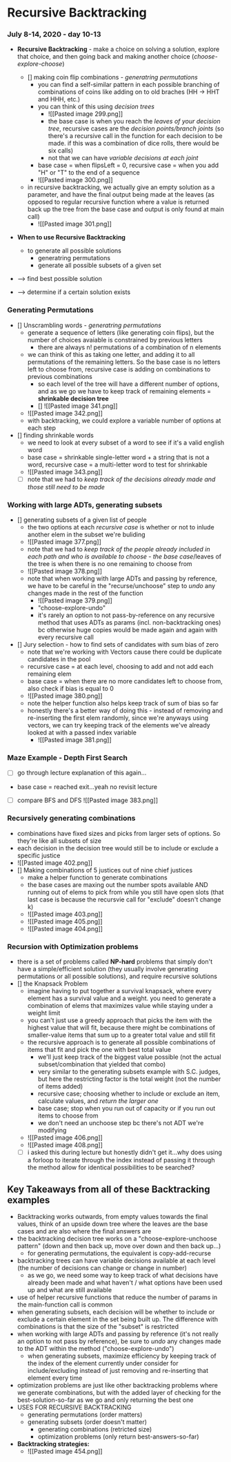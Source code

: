 # Recursive Backtracking
### July 8-14, 2020 - day 10-13

- **Recursive Backtracking** - make a choice on solving a solution, explore that choice, and then going back and making another choice (*choose-explore-choose*)
	- [] making coin flip combinations - *generatring permutations*
		- you can find a self-similar pattern in each possible branching of combinations of coins like adding on to old braches (HH -> HHT and HHH, etc.)
		- you can think of this using *decision trees*
			- ![[Pasted image 299.png]] 
			- the base case is when you reach the *leaves of your decision tree*, recursive cases are the *decision points/branch joints* (so there's a recursive call in the function for each decision to be made. if this was a combination of dice rolls, there would be six calls)
			- not that we can have *variable decisions at each joint*
		- base case = when flipsLeft = 0, recursive case = when you add "H" or "T" to the end of a sequence
		- ![[Pasted image 300.png]] 
	- in recursive backtracking, we actually give an empty solution as a parameter, and have the final output being made at the leaves (as opposed to regular recursive function where a value is returned back up the tree from the base case and output is only found at main call)
		- ![[Pasted image 301.png]]
		
- **When to use Recursive Backtracking**
	- to generate all possible solutions 	
		- generatring permutations
		- generate all possible subsets of a given set
- --> find best possible solution
- --> determine if a certain solution exists

### Generating Permutations
- [] Unscrambling words - *generatring permutations*
	- generate a sequence of letters (like generating coin flips), but the number of choices avaiable is constrained by previous letters
		- there are always n! permutations of a combination of n elements
	- we can think of this as taking one letter, and adding it to all permutations of the remaining letters. So the base case is no letters left to choose from, recursive case is adding on combinations to previous combinations
		- so each level of the tree will have a different number of options, and as we go we have to keep track of remaining elements = **shrinkable decision tree**
		- [] ![[Pasted image 341.png]]
	- ![[Pasted image 342.png]]
	- with backtracking, we could explore a variable number of options at each step
- [] finding shrinkable words
	- we need to look at every subset of a word to see if it's a valid english word
	- base case = shrinkable single-letter word + a string that is not a word, recursive case = a multi-letter word to test for shrinkable
	- ![[Pasted image 343.png]]
	- [ ] note that we had to *keep track of the decisions already made and those still need to be made*

### Working with large ADTs, generating subsets
- [] generating subsets of a given list of people
	- the two options at each *recursive case* is whether or not to inlude another elem in the subset we're buliding
	- ![[Pasted image 377.png]]
	- note that we had to *keep track of the people already included in each path and who is available to choose* - *the base case*/leaves of the tree is when there is no one remaining to choose from 
	- ![[Pasted image 378.png]]
	- note that when working with large ADTs and passing by reference, we have to be careful in the "recurse/unchoose" step to *undo* any changes made in the rest of the function
		- ![[Pasted image 379.png]]
		- "choose-explore-undo"
		- it's rarely an option to not pass-by-reference on any recursive method that uses ADTs as params (incl. non-backtracking ones) bc otherwise huge copies would be made again and again with every recursive call
- [] Jury selection - how to find sets of candidates with sum bias of zero
	- note that we're working with Vectors cause there could be duplicate candidates in the pool
	- recursive case = at each level, choosing to add and not add each remaining elem
	- base case = when there are no more candidates left to choose from, also check if bias is equal to 0
	- ![[Pasted image 380.png]]
	- note the helper function also helps keep track of sum of bias so far
	- honestly there's a better way of doing this - instead of removing and re-inserting the first elem randomly, since we're anyways using vectors, we can try keeping track of the elements we've already looked at with a passed index variable
		- ![[Pasted image 381.png]]

### Maze Example - Depth First Search
- [ ]  go through lecture explanation of this again...
- base case = reached exit...yeah no revisit lecture
- [ ] compare BFS and DFS ![[Pasted image 383.png]]


### Recursively generating combinations
- combinations have fixed sizes and picks from larger sets of options. So they're like all subsets of size 
- each decision in the decision tree would still be to include or exclude a specific justice
- ![[Pasted image 402.png]]
- [] Making combinations of 5 justices out of nine chief justices
	- make a helper function to generate combinations
	- the base cases are maxing out the number spots available AND running out of elems to pick from while you still have open slots (that last case is because the recursvie call for "exclude" doesn't change k)
	- ![[Pasted image 403.png]]
	- ![[Pasted image 405.png]]
	- ![[Pasted image 404.png]]

### Recursion with Optimization problems
- there is a set of problems called **NP-hard** problems that simply don't have a simple/efficient solution (they usually involve generating permutations or all possible solutions), and require recursive solutions
-  [] the Knapsack Problem
	- imagine having to put together a survival knapsack, where every element has a survival value and a weight. you need to generate a combination of elems that maximizes value while staying under a weight limit
	- you can't just use a greedy approach that picks the item with the highest value that will fit, because there might be combinations of smaller-value items that sum up to a greater total value and still fit
	- the recursive approach is to generate all possible combinations of items that fit and pick the one with best total value
		- we'll just keep track of the biggest value possible (not the actual subset/combination that yielded that combo)
		- very similar to the generating subsets example with S.C. judges, but here the restricting factor is the total weight (not the number of items added) 
		- recursive case; choosing whether to include or exclude an item, calculate values, and *return the larger one*
		- base case; stop when you run out of capacity or if you run out items to choose from
		- we don't need an unchoose step bc there's not ADT we're modifying
	- ![[Pasted image 406.png]]
	- ![[Pasted image 408.png]]
	- [ ] i asked this during lecture but honestly didn't get it...why does using a forloop to iterate through the index instead of passing it through the method allow for identical possibilities to be searched?
	
## Key Takeaways from all of these Backtracking examples
- Backtracking works outwards, from empty values towards the final values, think of an upside down tree where the leaves are the base cases and are also where the final answers are
- the backtracking decision tree works on a "choose-explore-unchoose pattern" (down and then back up, move over down and then back up...)
	- for generating permutations, the equivalent is copy-add-recurse
- backtracking trees can have variable decisions available at each level (the number of decisions can change or change in number)
	- as we go, we need some way to keep track of what decisions have already been made and what haven't / what options have been used up and what are still available
- use of helper recursive functions that reduce the number of params in the main-function call is common
- when generating subsets, each decision will be whether to include or exclude a certain element in the set being built up. The difference with combinations is that the size of the "subset" is restricted
- when working with large ADTs and passing by reference (it's not really an option to not pass by reference), be sure to *undo* any changes made to the ADT within the method ("choose-explore-undo")
	- when generating subsets, maximize efficiency by keeping track of the index of the element currently under consider for include/excluding instead of just removing and re-inserting that element every time
- optimization problems are just like other backtracking problems where we generate combinations, but with the added layer of checking for the best-solution-so-far as we go and only returning the best one
- USES FOR RECURSIVE BACKTRACKING
	- generating permutations (order matters)
	- generating subsets (order doesn't matter)
		- generating combinations (retricted size)
		- optimization problems (only return best-answers-so-far)
- **Backtracking strategies:**
	- ![[Pasted image 454.png]]